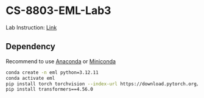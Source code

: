 # CS-8803-EML-Lab3

Lab Instruction: [Link](https://docs.google.com/document/d/1Jwku091pab8Vgrim3Qeq9pqSeKSPcZaZaQhajCC1Dag/edit?usp=sharing)

## Dependency
Recommend to use [Anaconda](https://www.anaconda.com/download/#linux) or [Miniconda](https://docs.conda.io/en/latest/miniconda.html)
```bash
conda create -n eml python=3.12.11
conda activate eml
pip install torch torchvision --index-url https://download.pytorch.org/whl/cu129
pip install transformers==4.56.0
```
